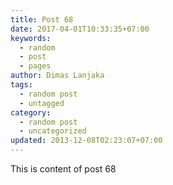 ```yaml
---
title: Post 68
date: 2017-04-01T10:33:35+07:00
keywords:
  - random
  - post
  - pages
author: Dimas Lanjaka
tags:
  - random post
  - untagged
category:
  - random post
  - uncategorized
updated: 2013-12-08T02:23:07+07:00
---
```

This is content of post 68